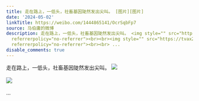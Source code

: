 ```yaml
---
title: 走在路上，一低头，社畜基因陡然发出尖叫。 [图片][图片]
date: '2024-05-02'
linkTitle: https://weibo.com/1444865141/OcrSqbFp7
source: 马伯庸的微博
description: 走在路上，一低头，社畜基因陡然发出尖叫。 <img style="" src="https://tvax3.sinaimg.cn/large/001zMvqtly1hpberqiiuuj60tu12je0902.jpg"
  referrerpolicy="no-referrer"><br><br><img style="" src="https://tvax2.sinaimg.cn/large/001zMvqtly1hpberh875qj63b04eoe8702.jpg"
  referrerpolicy="no-referrer"><br><br> ...
disable_comments: true
---
```

走在路上，一低头，社畜基因陡然发出尖叫。 <img style="" src="https://tvax3.sinaimg.cn/large/001zMvqtly1hpberqiiuuj60tu12je0902.jpg" referrerpolicy="no-referrer"><br><br><img style="" src="https://tvax2.sinaimg.cn/large/001zMvqtly1hpberh875qj63b04eoe8702.jpg" referrerpolicy="no-referrer"><br><br> ...